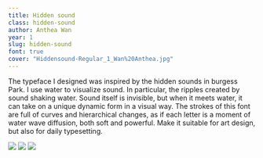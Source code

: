 ```yaml
---
title: Hidden sound
class: hidden-sound
author: Anthea Wan
year: 1
slug: hidden-sound
font: true
cover: "Hiddensound-Regular_1_Wan%20Anthea.jpg"
---
```


The typeface I designed was inspired by the hidden sounds in burgess Park. I use water to visualize sound. In particular, the ripples created by sound shaking water. Sound itself is invisible, but when it meets water, it can take on a unique dynamic form in a visual way. 
The strokes of this font are full of curves and hierarchical changes, as if each letter is a moment of water wave diffusion, both soft and powerful. Make it suitable for art design, but also for daily typesetting.

![](/images/Hiddensound-Regular_1_Wan%20Anthea.jpg)
![](/images/Hiddensound-Regular_2_Wan%20Anthea.jpg)
![](/images/Hiddensound-Regular_3_Wan%20Anthea.jpg)